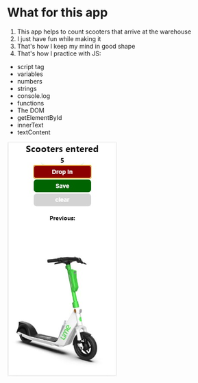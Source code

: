 # What for this app
1. This app helps to count scooters that arrive at the warehouse
2. I just have fun while making it
3. That's how I keep my mind in good shape
4. That's how I practice with JS:
- script tag
- variables
- numbers
- strings
- console.log
- functions
- The DOM
- getElementById
- innerText
- textContent


![CountApp!](src/Screenshot.jpg "CountApp")
